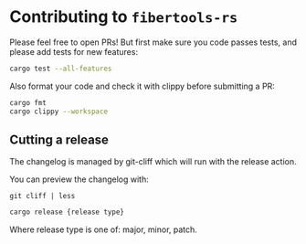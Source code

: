 # Contributing to `fibertools-rs`
Please feel free to open PRs! But first make sure you code passes tests, and please add tests for new features:
```bash
cargo test --all-features
```
Also format your code and check it with clippy before submitting a PR:
```bash
cargo fmt 
cargo clippy --workspace
```

## Cutting a release

The changelog is managed by git-cliff which will run with the release action.

You can preview the changelog with:
```
git cliff | less
```

```bash
cargo release {release type} 
```
Where release type is one of: major, minor, patch.
